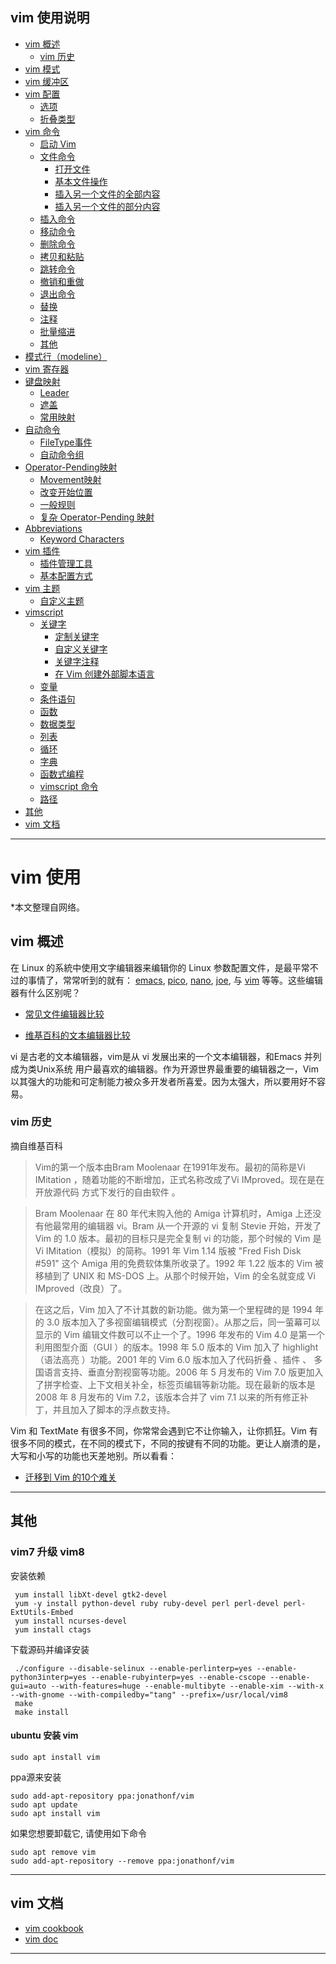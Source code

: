 
## vim 使用说明
   
  - [vim 概述](#summary)  
    - [vim 历史](#history)   
  - [vim 模式](https://github.com/TourDJ/tangvim/blob/master/doc/mode.md#mode)   
  - [vim 缓冲区](https://github.com/TourDJ/tangvim/blob/master/doc/buffer.md#buffer)    
  - [vim 配置](https://github.com/TourDJ/tangvim/blob/master/doc/config.md#config)      
    - [选项](https://github.com/TourDJ/tangvim/blob/master/doc/config.md#option)    
    - [折叠类型](https://github.com/TourDJ/tangvim/blob/master/doc/config.md#fold)    
  - [vim 命令](https://github.com/TourDJ/tangvim/blob/master/doc/command.md#vimcmd)      
    - [启动 Vim](https://github.com/TourDJ/tangvim/blob/master/doc/command.md#startvim)    
    - [文件命令](https://github.com/TourDJ/tangvim/blob/master/doc/command.md#vimcmd_file)    
        - [打开文件](https://github.com/TourDJ/tangvim/blob/master/doc/command.md#openfile)     
        - [基本文件操作](https://github.com/TourDJ/tangvim/blob/master/doc/command.md#basefile)     
        - [插入另一个文件的全部内容](https://github.com/TourDJ/tangvim/blob/master/doc/command.md#insertall)      
        - [插入另一个文件的部分内容](https://github.com/TourDJ/tangvim/blob/master/doc/command.md#insertparts)      
    - [插入命令](https://github.com/TourDJ/tangvim/blob/master/doc/command.md#vimcmd_insert)     
    - [移动命令](https://github.com/TourDJ/tangvim/blob/master/doc/command.md#vimcmd_move)      
    - [删除命令](https://github.com/TourDJ/tangvim/blob/master/doc/command.md#vimcmd_delete)     
    - [拷贝和粘贴](https://github.com/TourDJ/tangvim/blob/master/doc/command.md#vimcmd_yank)   
    - [跳转命令](https://github.com/TourDJ/tangvim/blob/master/doc/command.md#vimcmd_jump)     
    - [撤销和重做](https://github.com/TourDJ/tangvim/blob/master/doc/command.md#vimcmd_undo)      
    - [退出命令](https://github.com/TourDJ/tangvim/blob/master/doc/command.md#vimcmd_exit)    
    - [替换](https://github.com/TourDJ/tangvim/blob/master/doc/command.md#vimcmd_replace)        
    - [注释](https://github.com/TourDJ/tangvim/blob/master/doc/command.md#vimcmd_comment)      
    - [批量缩进](https://github.com/TourDJ/tangvim/blob/master/doc/command.md#vimcmd_indent)     
    - [其他](https://github.com/TourDJ/tangvim/blob/master/doc/command.md#vimcmd_other)  
  - [模式行（modeline）](https://github.com/TourDJ/tangvim/blob/master/doc/modeline.md#modeline)   
  - [vim 寄存器](https://github.com/TourDJ/tangvim/blob/master/doc/register.md#register)
  - [键盘映射](https://github.com/TourDJ/tangvim/blob/master/doc/key-mapping.md#mapping)  
    - [Leader](https://github.com/TourDJ/tangvim/blob/master/doc/key-mapping.md#leader)    
    - [遮盖](https://github.com/TourDJ/tangvim/blob/master/doc/key-mapping.md#override)   
    - [常用映射](https://github.com/TourDJ/tangvim/blob/master/doc/key-mapping.md#cusmapping)     
  - [自动命令](https://github.com/TourDJ/tangvim/blob/master/doc/autocmd.md#autocmd)    
    - [FileType事件](https://github.com/TourDJ/tangvim/blob/master/doc/autocmd.md#filetype)   
    - [自动命令组](https://github.com/TourDJ/tangvim/blob/master/doc/autocmd.md#augroup)    
  - [Operator-Pending映射](https://github.com/TourDJ/tangvim/blob/master/doc/operator-pending-mapping.md#operator)  
    - [Movement映射](https://github.com/TourDJ/tangvim/blob/master/doc/operator-pending-mapping.md#movement)     
    - [改变开始位置](https://github.com/TourDJ/tangvim/blob/master/doc/operator-pending-mapping.md#chgloc)   
    - [一般规则](https://github.com/TourDJ/tangvim/blob/master/doc/operator-pending-mapping.md#cusprin)     
    - [复杂 Operator-Pending 映射](https://github.com/TourDJ/tangvim/blob/master/doc/operator-pending-mapping.md#moreop)      
  - [Abbreviations](https://github.com/TourDJ/tangvim/blob/master/doc/abbreviations.md#abbrev) 
    - [Keyword Characters](https://github.com/TourDJ/tangvim/blob/master/doc/abbreviations.md#keyword)    
  - [vim 插件](https://github.com/TourDJ/tangvim/blob/master/doc/plugin.md#plugin)       
    - [插件管理工具](https://github.com/TourDJ/tangvim/blob/master/doc/plugin.md#plugintool)     
    - [基本配置方式](https://github.com/TourDJ/tangvim/blob/master/doc/plugin.md#pluginconfig)    
  - [vim 主题](https://github.com/TourDJ/tangvim/blob/master/doc/theme.md#theme)    
    - [自定义主题](https://github.com/TourDJ/tangvim/blob/master/doc/theme.md#definetheme)         
  - [vimscript](https://github.com/TourDJ/tangvim/blob/master/doc/vimscript.md#vimscript)     
    - [关键字](https://github.com/TourDJ/tangvim/blob/master/doc/keyword.md#keyword)    
        - [定制关键字](https://github.com/TourDJ/tangvim/blob/master/doc/keyword.md#commonkeyword)     
        - [自定义关键字](https://github.com/TourDJ/tangvim/blob/master/doc/keyword.md#definekeyword)    
        - [关键字注释](https://github.com/TourDJ/tangvim/blob/master/doc/keyword.md#keywordcomment)    
        - [在 Vim 创建外部脚本语言](https://github.com/TourDJ/tangvim/blob/master/doc/keyword.md#otherlang)    
    - [变量](https://github.com/TourDJ/tangvim/blob/master/doc/vimscript.md#varli)   
    - [条件语句](https://github.com/TourDJ/tangvim/blob/master/doc/vimscript.md#condition)     
    - [函数](https://github.com/TourDJ/tangvim/blob/master/doc/vimscript.md#function)      
    - [数据类型](https://github.com/TourDJ/tangvim/blob/master/doc/vimscript.md#datatype)   
    - [列表](https://github.com/TourDJ/tangvim/blob/master/doc/vimscript.md#list)     
    - [循环](https://github.com/TourDJ/tangvim/blob/master/doc/vimscript.md#loop)    
    - [字典](https://github.com/TourDJ/tangvim/blob/master/doc/vimscript.md#dict)    
    - [函数式编程](https://github.com/TourDJ/tangvim/blob/master/doc/vimscript.md#functional)   
    - [vimscript 命令](https://github.com/TourDJ/tangvim/blob/master/doc/vimscript.md#script)       
    - [路径](https://github.com/TourDJ/tangvim/blob/master/doc/vimscript.md#path)   
  - [其他](#other)  
  - [vim 文档](#doc)       
***

# <a id="vim">vim 使用</a>
*本文整理自网络。

## <a id="summary">vim 概述</a>    
在 Linux 的系統中使用文字编辑器来编辑你的 Linux 参数配置文件，是最平常不过的事情了，常常听到的就有： [emacs](http://www.gnu.org/software/emacs/), [pico](https://en.wikipedia.org/wiki/Pico_(text_editor)), [nano](http://sourceforge.net/projects/nano/), [joe](http://sourceforge.net/projects/joe-editor/), 与 [vim](http://www.vim.org) 等等。这些编辑器有什么区别呢？     

* [常见文件编辑器比较](http://encyclopedia.thefreedictionary.com/Listz+of+text+editors)   

* [维基百科的文本编辑器比较](http://en.wikipedia.org/wiki/Comparison_of_text_editors)    

vi 是古老的文本编辑器，vim是从 vi 发展出来的一个文本编辑器，和Emacs 并列成为类Unix系统 用户最喜欢的编辑器。作为开源世界最重要的编辑器之一，Vim 以其强大的功能和可定制能力被众多开发者所喜爱。因为太强大，所以要用好不容易。

### <a id="history">vim 历史</a>

摘自维基百科
> Vim的第一个版本由Bram Moolenaar 在1991年发布。最初的简称是Vi IMitation ，随着功能的不断增加，正式名称改成了Vi IMproved。现在是在开放源代码 方式下发行的自由软件 。

> Bram Moolenaar 在 80 年代末购入他的 Amiga 计算机时，Amiga 上还没有他最常用的编辑器 vi。Bram 从一个开源的 vi 复制 Stevie 开始，开发了 Vim 的 1.0 版本。最初的目标只是完全复制 vi 的功能，那个时候的 Vim 是Vi IMitation（模拟）的简称。1991 年 Vim 1.14 版被 "Fred Fish Disk #591" 这个 Amiga 用的免费软体集所收录了。1992 年 1.22 版本的 Vim 被移植到了 UNIX 和 MS-DOS 上。从那个时候开始，Vim 的全名就变成 Vi IMproved（改良）了。

> 在这之后，Vim 加入了不计其数的新功能。做为第一个里程碑的是 1994 年的 3.0 版本加入了多视窗编辑模式（分割视窗）。从那之后，同一萤幕可以显示的 Vim 编辑文件数可以不止一个了。1996 年发布的 Vim 4.0 是第一个利用图型介面（GUI ）的版本。1998 年 5.0 版本的 Vim 加入了 highlight（语法高亮 ）功能。2001 年的 Vim 6.0 版本加入了代码折叠 、插件 、 多国语言支持、垂直分割视窗等功能。2006 年 5 月发布的 Vim 7.0 版更加入了拼字检查、上下文相关补全，标签页编辑等新功能。现在最新的版本是 2008 年 8 月发布的 Vim 7.2，该版本合并了 vim 7.1 以来的所有修正补丁，并且加入了脚本的浮点数支持。


Vim 和 TextMate 有很多不同，你常常会遇到它不让你输入，让你抓狂。Vim 有很多不同的模式，在不同的模式下，不同的按键有不同的功能。更让人崩溃的是，大写和小写的功能也天差地别。所以看看：

* [迁移到 Vim 的10个难关](http://blog.jobbole.com/18333/)    

***
  
## <a id="other">其他</a> 
### <a id="vim8">vim7 升级 vim8</a>

安装依赖

     yum install libXt-devel gtk2-devel
     yum -y install python-devel ruby ruby-devel perl perl-devel perl-ExtUtils-Embed
     yum install ncurses-devel
     yum install ctags

下载源码并编译安装

     ./configure --disable-selinux --enable-perlinterp=yes --enable-python3interp=yes --enable-rubyinterp=yes --enable-cscope --enable-gui=auto --with-features=huge --enable-multibyte --enable-xim --with-x --with-gnome --with-compiledby="tang" --prefix=/usr/local/vim8
     make
     make install
     
#### ubuntu 安装 vim

    sudo apt install vim


ppa源来安装

    sudo add-apt-repository ppa:jonathonf/vim
    sudo apt update
    sudo apt install vim

如果您想要卸载它, 请使用如下命令

    sudo apt remove vim
    sudo add-apt-repository --remove ppa:jonathonf/vim


***

## <a id="doc">vim 文档</a>

* [vim cookbook](http://www.oualline.com/vim-cook.html#last)     
* [vim doc](http://vimcdoc.sourceforge.net/doc/quickref.html)    

*** 
